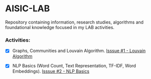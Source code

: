 # AISIC-LAB
Repository containing information, research studies, algorithms and foundational knowledge focused in my LAB activities.

### Activities:

- [X] Graphs, Communities and Louvain Algorithm. [Isssue #1 - Louvain Algorithm](https://github.com/tgvp/AISIC-LAB/issues/1)
- [X] NLP Basics (Word Count, Text Representation, TF-IDF, Word Embeddings). [Isssue #2 - NLP Basics](https://github.com/tgvp/AISIC-LAB/issues/2)

